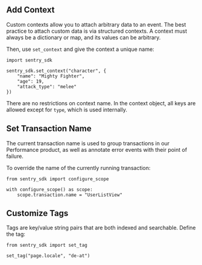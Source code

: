 ## Add Context
Custom contexts allow you to attach arbitrary data to an event. The best practice to attach custom data is via structured contexts. A context must always be a dictionary or map, and its values can be arbitrary.

Then, use `set_context` and give the context a unique name:

```
import sentry_sdk

sentry_sdk.set_context("character", {
    "name": "Mighty Fighter",
    "age": 19,
    "attack_type": "melee"
})
```

There are no restrictions on context name. In the context object, all keys are allowed except for `type`, which is used internally.

## Set Transaction Name

The current transaction name is used to group transactions in our Performance product, as well as annotate error events with their point of failure.

To override the name of the currently running transaction:

```
from sentry_sdk import configure_scope

with configure_scope() as scope:
    scope.transaction.name = "UserListView"
```

## Customize Tags
Tags are key/value string pairs that are both indexed and searchable. Define the tag:

```
from sentry_sdk import set_tag

set_tag("page.locale", "de-at")
```
